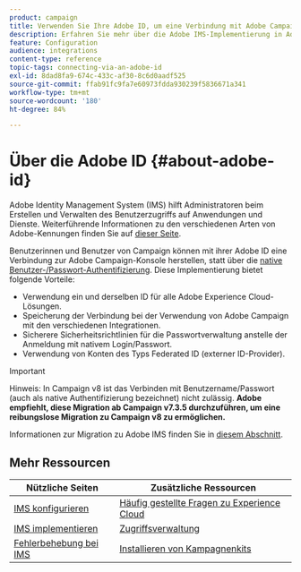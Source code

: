 ```yaml
---
product: campaign
title: Verwenden Sie Ihre Adobe ID, um eine Verbindung mit Adobe Campaign herzustellen
description: Erfahren Sie mehr über die Adobe IMS-Implementierung in Adobe Campaign
feature: Configuration
audience: integrations
content-type: reference
topic-tags: connecting-via-an-adobe-id
exl-id: 8dad8fa9-674c-433c-af30-8c6d0aadf525
source-git-commit: ffab91fc9fa7e60973fdda930239f5836671a341
workflow-type: tm+mt
source-wordcount: '180'
ht-degree: 84%

---
```


# Über die Adobe ID {#about-adobe-id}

Adobe Identity Management System (IMS) hilft Administratoren beim Erstellen und Verwalten des Benutzerzugriffs auf Anwendungen und Dienste. Weiterführende Informationen zu den verschiedenen Arten von Adobe-Kennungen finden Sie auf [dieser Seite](https://helpx.adobe.com/de/enterprise/using/identity.html).

Benutzerinnen und Benutzer von Campaign können mit ihrer Adobe ID eine Verbindung zur Adobe Campaign-Konsole herstellen, statt über die [native Benutzer-/Passwort-Authentifizierung](../../platform/using/access-management-operators.md). Diese Implementierung bietet folgende Vorteile:

* Verwendung ein und derselben ID für alle Adobe Experience Cloud-Lösungen.
* Speicherung der Verbindung bei der Verwendung von Adobe Campaign mit den verschiedenen Integrationen.
* Sicherere Sicherheitsrichtlinien für die Passwortverwaltung anstelle der Anmeldung mit nativem Login/Passwort.
* Verwendung von Konten des Typs Federated ID (externer ID-Provider).

>[!IMPORTANT]
>
> Hinweis: In Campaign v8 ist das Verbinden mit Benutzername/Passwort (auch als native Authentifizierung bezeichnet) nicht zulässig. **Adobe empfiehlt, diese Migration ab Campaign v7.3.5 durchzuführen, um eine reibungslose Migration zu Campaign v8 zu ermöglichen.**
>
>Informationen zur Migration zu Adobe IMS finden Sie in [diesem Abschnitt](../../technotes/using/ac-ims.md).
>


<!--
>[!IMPORTANT]
>
>If you are connecting to Campaign through Adobe Identity Service (IMS), you need to upgrade to the latest build to be able to connect to Campaign after **June 30, 2021**. This upgrade is mandatory for both Campaign server and client console. 
>
>Depending on your current version, you must upgrade to one of the following releases: 
>
> * [Campaign [!DNL Gold Standard] 11](../../rn/using/gold-standard.md)
> * [Campaign 21.1.4](../../rn/using/latest-release.md)
>
>[Learn more about IMS updates](../../technotes/using/ims-updates.md)
-->

## Mehr Ressourcen

| Nützliche Seiten | Zusätzliche Ressourcen |
|---|---|
| [IMS konfigurieren](../../integrations/using/configuring-ims.md) | [Häufig gestellte Fragen zu Experience Cloud](https://experienceleague.adobe.com/docs/core-services/interface/manage-users-and-products/faq.html?lang=de) |
| [IMS implementieren](../../integrations/using/implementing-ims.md) | [Zugriffsverwaltung](../../platform/using/access-management.md) |
| [Fehlerbehebung bei IMS](../../integrations/using/ims-troubleshooting.md) | [Installieren von Kampagnenkits](../../installation/using/installing-campaign-standard-packages.md) |

